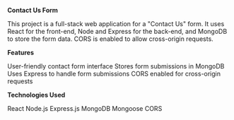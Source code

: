 **Contact Us Form**

This project is a full-stack web application for a "Contact Us" form. It uses React for the front-end, Node and Express for the back-end, and MongoDB to store the form data. CORS is enabled to allow cross-origin requests.


**Features**

User-friendly contact form interface
Stores form submissions in MongoDB
Uses Express to handle form submissions
CORS enabled for cross-origin requests


**Technologies Used**

React
Node.js
Express.js
MongoDB
Mongoose
CORS
